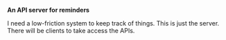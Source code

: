 **An API server for reminders**

I need a low-friction system to keep track of things. This is just the server. There will be clients to take access the APIs.
